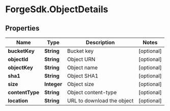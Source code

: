 # ForgeSdk.ObjectDetails

## Properties
Name | Type | Description | Notes
------------ | ------------- | ------------- | -------------
**bucketKey** | **String** | Bucket key | [optional] 
**objectId** | **String** | Object URN | [optional] 
**objectKey** | **String** | Object name | [optional] 
**sha1** | **String** | Object SHA1 | [optional] 
**size** | **Integer** | Object size | [optional] 
**contentType** | **String** | Object content-type | [optional] 
**location** | **String** | URL to download the object | [optional] 


